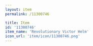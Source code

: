 ```yaml
---
layout: item
permalink: /11300746

title: Item
id: '11300746'
item_name: 'Revolutionary Victor Helm'
icon_url: 'item/icon/11300746.png'
---
```

